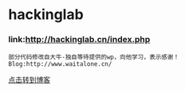 hackinglab
=====
### link:http://hackinglab.cn/index.php
    部分代码修改自大牛-独自等待提供的wp，向他学习，表示感谢！
    Blog:http://www.waitalone.cn/
[点击转到博客](http://www.waitalone.cn/)<br/> 
